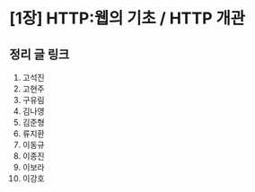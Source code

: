 # [1장] HTTP:웹의 기초 / HTTP 개관

## 정리 글 링크

1. 고석진
2. 고현주
3. 구유림
4. 김나영
5. 김준형
6. 류지환
7. 이동규
8. 이종진
9. 이보라
10. 이강호
